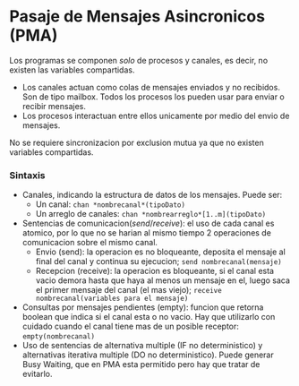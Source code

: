 # Pasaje de Mensajes Asincronicos (PMA)

Los programas se componen *solo* de procesos y canales, es decir, no existen las variables compartidas.
 - Los canales actuan como colas de mensajes enviados y no recibidos. Son de tipo mailbox. Todos los procesos los pueden usar para enviar o recibir mensajes.
 - Los procesos interactuan entre ellos unicamente por medio del envio de mensajes.

No se requiere sincronizacion por exclusion mutua ya que no existen variables compartidas.

### Sintaxis
- Canales, indicando la estructura de datos de los mensajes. Puede ser:
    - Un canal: `chan *nombrecanal*(tipoDato)`
    - Un arreglo de canales: `chan *nombrearreglo*[1..m](tipoDato)`
- Sentencias de comunicacion(*send*/*receive*): el uso de cada canal es atomico, por lo que no se harian al mismo tiempo 2 operaciones de comunicacion sobre el mismo canal.
     - Envio (send): la operacion es no bloqueante, deposita el mensaje al final del canal y continua su ejecucion; `send nombrecanal(mensaje)`
     - Recepcion (receive): la operacion es bloqueante, si el canal esta vacio demora hasta que haya al menos un mensaje en el, luego saca el primer mensaje del canal (el mas viejo); `receive nombrecanal(variables para el mensaje)`
- Consultas por mensajes pendientes (empty): funcion que retorna boolean que indica si el canal esta o no vacio. Hay que utilizarlo con cuidado cuando el canal tiene mas de un posible receptor: `empty(nombrecanal)`
- Uso de sentencias de alternativa multiple (IF no deterministico) y alternativas iterativa multiple (DO no deterministico). Puede generar Busy Waiting, que en PMA esta permitido pero hay que tratar de evitarlo.